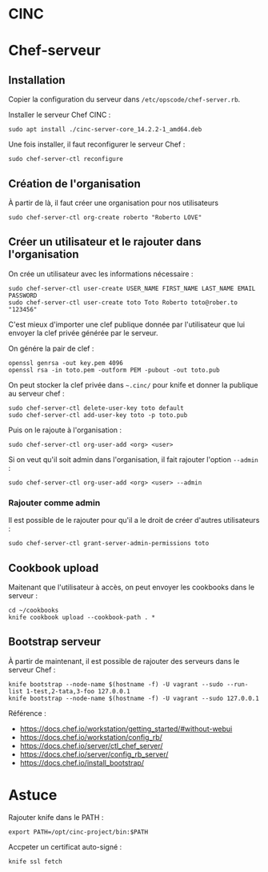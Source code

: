 # CINC

# Chef-serveur

## Installation

Copier la configuration du serveur dans `/etc/opscode/chef-server.rb`.

Installer le serveur Chef CINC :

~~~
sudo apt install ./cinc-server-core_14.2.2-1_amd64.deb
~~~

Une fois installer, il faut reconfigurer le serveur Chef :

~~~
sudo chef-server-ctl reconfigure
~~~

## Création de l'organisation

À partir de là, il faut créer une organisation pour nos utilisateurs

~~~
sudo chef-server-ctl org-create roberto "Roberto LOVE"
~~~

## Créer un utilisateur et le rajouter dans l'organisation

On crée un utilisateur avec les informations nécessaire :

~~~
sudo chef-server-ctl user-create USER_NAME FIRST_NAME LAST_NAME EMAIL PASSWORD
sudo chef-server-ctl user-create toto Toto Roberto toto@rober.to "123456"
~~~

C'est mieux d'importer une clef publique donnée par l'utilisateur que lui envoyer la clef privée générée par le serveur.

On génére la pair de clef :
~~~
openssl genrsa -out key.pem 4096
openssl rsa -in toto.pem -outform PEM -pubout -out toto.pub
~~~

On peut stocker la clef privée dans `~.cinc/` pour knife et donner la publique au serveur chef :
~~~
sudo chef-server-ctl delete-user-key toto default
sudo chef-server-ctl add-user-key toto -p toto.pub
~~~

Puis on le rajoute à l'organisation :

~~~
sudo chef-server-ctl org-user-add <org> <user>
~~~

Si on veut qu'il soit admin dans l'organisation, il fait rajouter l'option `--admin` :

~~~
sudo chef-server-ctl org-user-add <org> <user> --admin
~~~


### Rajouter comme admin

Il est possible de le rajouter pour qu'il a le droit de créer d'autres utilisateurs :

~~~
sudo chef-server-ctl grant-server-admin-permissions toto
~~~

## Cookbook upload

Maitenant que l'utilisateur à accès, on peut envoyer les cookbooks dans le serveur :
~~~
cd ~/cookbooks
knife cookbook upload --cookbook-path . *
~~~


## Bootstrap serveur

À partir de maintenant, il est possible de rajouter des serveurs dans le serveur Chef :

~~~
knife bootstrap --node-name $(hostname -f) -U vagrant --sudo --run-list 1-test,2-tata,3-foo 127.0.0.1
knife bootstrap --node-name $(hostname -f) -U vagrant --sudo 127.0.0.1
~~~

Référence :

- https://docs.chef.io/workstation/getting_started/#without-webui
- https://docs.chef.io/workstation/config_rb/
- https://docs.chef.io/server/ctl_chef_server/
- https://docs.chef.io/server/config_rb_server/
- https://docs.chef.io/install_bootstrap/


# Astuce

Rajouter knife dans le PATH :

~~~
export PATH=/opt/cinc-project/bin:$PATH
~~~

Accpeter un certificat auto-signé :

~~~
knife ssl fetch
~~~
